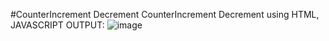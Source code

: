 #CounterIncrement Decrement
CounterIncrement Decrement using HTML, JAVASCRIPT
OUTPUT:
![image](https://github.com/user-attachments/assets/60ae8c4a-993a-4dd1-a0aa-438657d03fc6)
